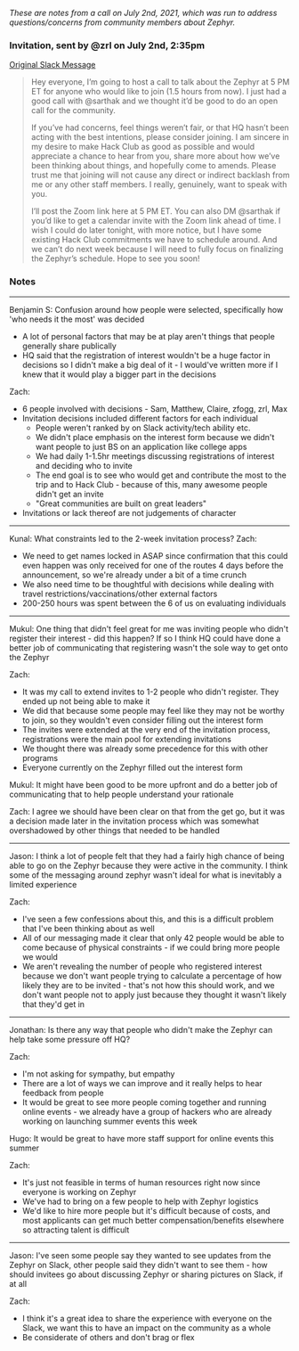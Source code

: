 _These are notes from a call on July 2nd, 2021, which was run to address questions/concerns from community members about Zephyr._

### Invitation, sent by @zrl on July 2nd, 2:35pm
[Original Slack Message](https://hackclub.slack.com/archives/CNMU9L92Q/p1625254533458400)
> Hey everyone, I’m going to host a call to talk about the Zephyr at 5 PM ET for anyone who would like to join (1.5 hours from now). I just had a good call with @sarthak and we thought it’d be good to do an open call for the community.
> 
> If you’ve had concerns, feel things weren’t fair, or that HQ hasn’t been acting with the best intentions, please consider joining. I am sincere in my desire to make Hack Club as good as possible and would appreciate a chance to hear from you, share more about how we’ve been thinking about things, and hopefully come to amends. Please trust me that joining will not cause any direct or indirect backlash from me or any other staff members. I really, genuinely, want to speak with you.
> 
> I’ll post the Zoom link here at 5 PM ET. You can also DM @sarthak if you’d like to get a calendar invite with the Zoom link ahead of time. I wish I could do later tonight, with more notice, but I have some existing Hack Club commitments we have to schedule around. And we can’t do next week because I will need to fully focus on finalizing the Zephyr’s schedule. Hope to see you soon!


### Notes
---
Benjamin S: Confusion around how people were selected, specifically how 'who needs it the most' was decided
- A lot of personal factors that may be at play aren't things that people generally share publically
- HQ said that the registration of interest wouldn't be a huge factor in decisions so I didn't make a big deal of it - I would've written more if I knew that it would play a bigger part in the decisions


Zach:
- 6 people involved with decisions - Sam, Matthew, Claire, zfogg, zrl, Max
- Invitation decisions included different factors for each individual
	- People weren't ranked by on Slack activity/tech ability etc.
	- We didn't place emphasis on the interest form because we didn't want people to just BS on an application like college apps
	- We had daily 1-1.5hr meetings discussing registrations of interest and deciding who to invite
	- The end goal is to see who would get and contribute the most to the trip and to Hack Club - because of this, many awesome people didn't get an invite
	- "Great communities are built on great leaders"
- Invitations or lack thereof are not judgements of character
---
Kunal: What constraints led to the 2-week invitation process?
Zach: 
- We need to get names locked in ASAP since confirmation that this could even happen was only received for one of the routes 4 days before the announcement, so we're already under a bit of a time crunch
- We also need time to be thoughtful with decisions while dealing with travel restrictions/vaccinations/other external factors
- 200-250 hours was spent between the 6 of us on evaluating individuals
---
Mukul: One thing that didn't feel great for me was inviting people who didn't register their interest - did this happen? If so I think HQ could have done a better job of communicating that registering wasn't the sole way to get onto the Zephyr

Zach: 
- It was my call to extend invites to 1-2 people who didn't register. They ended up not being able to make it
- We did that because some people may feel like they may not be worthy to join, so they wouldn't even consider filling out the interest form
- The invites were extended at the very end of the invitation process, registrations were the main pool for extending invitations
- We thought there was already some precedence for this with other programs
- Everyone currently on the Zephyr filled out the interest form

Mukul: It might have been good to be more upfront and do a better job of communicating that to help people understand your rationale

Zach: I agree we should have been clear on that from the get go, but it was a decision made later in the invitation process which was somewhat overshadowed by other things that needed to be handled

--- 
Jason: I think a lot of people felt that they had a fairly high chance of being able to go on the Zephyr because they were active in the community. I think some of the messaging around zephyr wasn't ideal for what is inevitably a limited experience

Zach:
- I've seen a few confessions about this, and this is a difficult problem that I've been thinking about as well
- All of our messaging made it clear that only 42 people would be able to come because of physical constraints - if we could bring more people we would
- We aren't revealing the number of people who registered interest because we don't want people trying to calculate a percentage of how likely they are to be invited - that's not how this should work, and we don't want people not to apply just because they thought it wasn't likely that they'd get in
---
Jonathan: Is there any way that people who didn't make the Zephyr can help take some pressure off HQ?

Zach: 
- I'm not asking for sympathy, but empathy
- There are a lot of ways we can improve and it really helps to hear feedback from people
- It would be great to see more people coming together and running online events - we already have a group of hackers who are already working on launching summer events this week

Hugo: It would be great to have more staff support for online events this summer

Zach: 
- It's just not feasible in terms of human resources right now since everyone is working on Zephyr
- We've had to bring on a few people to help with Zephyr logistics
- We'd like to hire more people but it's difficult because of costs, and most applicants can get much better compensation/benefits elsewhere so attracting talent is difficult
---
Jason: I've seen some people say they wanted to see updates from the Zephyr on Slack, other people said they didn't want to see them - how should invitees go about discussing Zephyr or sharing pictures on Slack, if at all

Zach: 
- I think it's a great idea to share the experience with everyone on the Slack, we want this to have an impact on the community as a whole
- Be considerate of others and don't brag or flex
